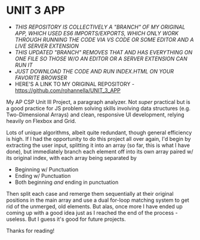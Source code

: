 # UNIT 3 APP
 - *THIS REPOSITORY IS COLLECTIVELY A "BRANCH" OF MY ORIGINAL APP, WHICH USED ES6 IMPORTS/EXPORTS, WHICH ONLY WORK THROUGH RUNNING THE CODE VIA VS CODE OR SOME EDITOR AND A LIVE SERVER EXTENSION*
 - *THIS UPDATED "BRANCH" REMOVES THAT AND HAS EVERYTHING ON ONE FILE SO THOSE W/O AN EDITOR OR A SERVER EXTENSION CAN RUN IT*
 - *JUST DOWNLOAD THE CODE AND RUN INDEX.HTML ON YOUR FAVORITE BROWSER*
 - HERE'S A LINK TO MY ORIGINAL REPOSITORY - https://github.com/rohannella/UNIT_3_APP

My AP CSP Unit III Project, a paragraph analyzer.
Not *super* practical but is a good practice for JS problem solving skills involving data structures (e.g. Two-Dimensional Arrays) and clean, responsive UI development, relying heavily on Flexbox and Grid.

Lots of unique algorithms, albeit quite redundant, though general efficiency is high. If I had the opportunity to do this project all over again, I'd begin by extracting the user input, splitting it into an array (so far, this is what I have done), but immediately branch each element off into its own array paired w/ its original index, with each array being separated by 
  - Beginning w/ Punctuation 
  - Ending w/ Punctuation
  - Both beginning *and* ending in punctuation

Then split each case and remerge them sequentially at their original positions in the main array and use a dual for-loop matching system to get rid of the unmerged, old elements.
But alas, once more I have ended up coming up with a good idea just as I reached the end of the process - useless. But I guess it's good for future projects. 

Thanks for reading!
